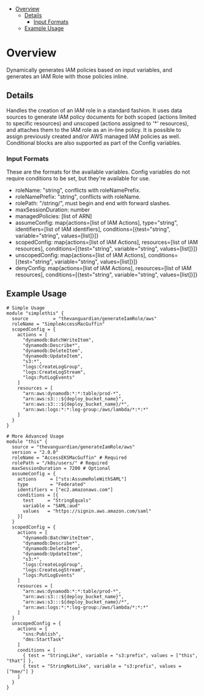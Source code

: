 - [Overview](#overview)
  - [Details](#details)
    - [Input Formats](#input-formats)
  - [Example Usage](#example-usage)
# Overview

Dynamically generates IAM policies based on input variables, and generates an IAM Role with those policies inline.

## Details

Handles the creation of an IAM role in a standard fashion. It uses data sources to generate IAM policy documents for both scoped (actions limited to specific resources) and unscoped (actions assigned to '*' resources), and attaches them to the IAM role as an in-line policy. It is possible to assign previously created and/or AWS managed IAM policies as well.
Conditional blocks are also supported as part of the Config variables.

### Input Formats

These are the formats for the available variables. Config variables do not require conditions to be set, but they're available for use.

- roleName: "string", conflicts with roleNamePrefix.
- roleNamePrefix: "string", conflicts with roleName.
- rolePath: "/string/", must begin and end with forward slashes.
- maxSessionDuration: number
- managedPolicies: [list of ARN]
- assumeConfig: map{actions=[list of IAM Actions], type="string", identifiers=[list of IAM identifiers], conditions=[{test="string", variable="string", values=[list]}]}
- scopedConfig: map{actions=[list of IAM Actions], resources=[list of IAM resources], conditions=[{test="string", variable="string", values=[list]}]}
- unscopedConfig: map{actions=[list of IAM Actions], conditions=[{test="string", variable="string", values=[list]}]}
- denyConfig: map{actions=[list of IAM Actions], resources=[list of IAM resources], conditions=[{test="string", variable="string", values=[list]}]}

## Example Usage

```hcl
# Simple Usage
module "simplethis" {
  source         = "thevanguardian/generateIamRole/aws"
  roleName = "SimpleAccessMacGuffin"
  scopedConfig = {
    actions = [
      "dynamodb:BatchWriteItem",
      "dynamodb:Describe*",
      "dynamodb:DeleteItem",
      "dynamodb:UpdateItem",
      "s3:*",
      "logs:CreateLogGroup",
      "logs:CreateLogStream",
      "logs:PutLogEvents"
    ]
    resources = [
      "arn:aws:dynamodb:*:*:table/prod-*",
      "arn:aws:s3:::${deploy_bucket_name}",
      "arn:aws:s3:::${deploy_bucket_name}/*",
      "arn:aws:logs:*:*:log-group:/aws/lambda/*:*:*"
    ]
  }
}
```

```hcl
# More Advanced Usage
module "this" {
  source = "thevanguardian/generateIamRole/aws"
  version = "2.0.0"
  roleName = "AccessEKSMacGuffin" # Required
  rolePath = "/k8s/users/" # Required
  maxSessionDuration = 7200 # Optional
  assumeConfig = {
    actions     = ["sts:AssumeRoleWithSAML"]
    type        = "Federated"
    identifiers = ["ec2.amazonaws.com"]
    conditions = [{
      test     = "StringEquals"
      variable = "SAML:aud"
      values   = "https://signin.aws.amazon.com/saml"
    }]
  }
  scopedConfig = {
    actions = [
      "dynamodb:BatchWriteItem",
      "dynamodb:Describe*",
      "dynamodb:DeleteItem",
      "dynamodb:UpdateItem",
      "s3:*",
      "logs:CreateLogGroup",
      "logs:CreateLogStream",
      "logs:PutLogEvents"
    ]
    resources = [
      "arn:aws:dynamodb:*:*:table/prod-*",
      "arn:aws:s3:::${deploy_bucket_name}",
      "arn:aws:s3:::${deploy_bucket_name}/*",
      "arn:aws:logs:*:*:log-group:/aws/lambda/*:*:*"
    ]
  }
  unscopedConfig = {
    actions = [
      "sns:Publish",
      "dms:StartTask"
    ]
    conditions = [
      { test = "StringLike", variable = "s3:prefix", values = ["this", "that"] },
      { test = "StringNotLike", variable = "s3:prefix", values = ["hme/"] }
    ]
  }
}
```